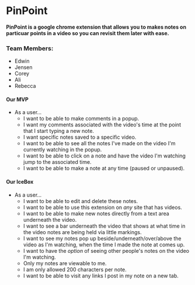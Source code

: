 PinPoint
========

**PinPoint is a google chrome extension that allows you to makes notes on particuar points in a video so you can revisit them later with ease.**

### Team Members:
- Edwin
- Jensen
- Corey
- Ali
- Rebecca

#### Our MVP
- As a user...
    - I want to be able to make comments in a popup.
    - I want my comments associated with the video's time at the point that I start typing a new note.
    - I want specific notes saved to a specific video.
    - I want to be able to see all the notes I've made on the video I'm currently watching in the popup.
    - I want to be able to click on a note and have the video I'm watching jump to the associated time.
    - I want to be able to make a note at any time (paused or unpaused).

#### Our IceBox
- As a user...
    - I want to be able to edit and delete these notes.
    - I want to be able to use this extension on *any* site that has videos.
    - I want to be able to make new notes directly from a text area underneath the video.
    - I want to see a bar underneath the video that shows at what time in the video notes are being held via little markings.
    - I want to see my notes pop up beside/underneath/over/above the video as I'm watching, when the time I made the note at comes up.
    - I want to have the *option* of seeing other people's notes on the video I'm watching.
    - Only my notes are viewable to me.
    - I am only allowed 200 characters per note.
    - I want to be able to visit any links I post in my note on a new tab.
